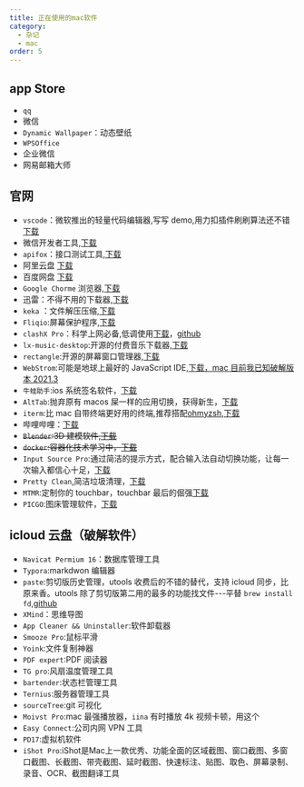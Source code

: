 ```yaml
---
title: 正在使用的mac软件
category:
  - 杂记
  - mac
order: 5
---
```


## app Store

- `qq`
- 微信
- `Dynamic Wallpaper`：动态壁纸
- `WPSOffice`
- 企业微信
- 网易邮箱大师

## 官网

- `vscode`：微软推出的轻量代码编辑器,写写 demo,用力扣插件刷刷算法还不错[下载](https://code.visualstudio.com/)
- 微信开发者工具,[下载](https://developers.weixin.qq.com/miniprogram/dev/devtools/download.html)
- `apifox`：接口测试工具,[下载](https://www.apifox.cn/)
- 阿里云盘 [下载](https://www.aliyundrive.com/)
- 百度网盘 [下载](https://pan.baidu.com/download#pan)
- `Google Chorme` 浏览器,[下载](https://www.google.cn/intl/zh-CN/chrome/)
- 迅雷：不得不用的下载器,[下载](https://www.xunlei.com/)
- `keka` ：文件解压压缩,[下载](https://www.keka.io/zh-cn/)
- `Fliqio`:屏幕保护程序,[下载](https://fliqlo.com/screensaver/)
- `clashX Pro`：科学上网必备,低调使用[下载](https://install.appcenter.ms/users/clashx/apps/clashx-pro/distribution_groups/public)，[github](https://github.com/yichengchen/clashX)
- `lx-music-desktop`:开源的付费音乐下载器,[下载](https://github.com/lyswhut/lx-music-desktop)
- `rectangle`:开源的屏幕窗口管理器,[下载](https://github.com/rxhanson/Rectangle)
- `WebStrom`:可能是地球上最好的 JavaScript IDE,[下载，mac 目前我已知破解版本 2021.3](https://www.jetbrains.com/zh-cn/webstorm/download/other.html)
- `牛蛙助手`:ios 系统签名软件，[下载](https://ios222.com/)
- `AltTab`:抛弃原有 macos 屎一样的应用切换，获得新生，[下载](https://github.com/lwouis/alt-tab-macos)
- `iterm`:比 mac 自带终端更好用的终端,推荐搭配[ohmyzsh](https://github.com/ohmyzsh/ohmyzsh),[下载](https://iterm2.com/downloads.html)
- 哔哩哔哩：[下载](https://app.bilibili.com/)
- ~~`Blender`:3D 建模软件,[下载](https://www.blender.org/download/)~~
- ~~`docker`:容器化技术学习中，[下载](https://www.docker.com/)~~
- `Input Source Pro`:通过简洁的提示方式，配合输入法自动切换功能，让每一次输入都信心十足，[下载](https://inputsource.pro/zh-CN)
- `Pretty Clean`,简洁垃圾清理，[下载](https://www.prettyclean.cc/zh)
- `MTMR`:定制你的 touchbar，touchbar 最后的倔强[下载](https://github.com/Toxblh/MTMR)
- `PICGO`:图床管理软件，[下载](https://github.com/Molunerfinn/PicGo)

## icloud 云盘（破解软件）

- `Navicat Permium 16`：数据库管理工具
- `Typora`:markdwon 编辑器
- `paste`:剪切版历史管理，utools 收费后的不错的替代，支持 icloud 同步，比原来香。utools 除了剪切版第二用的最多的功能找文件---平替 `brew install fd`,[github](https://github.com/sharkdp/fd)
- `XMind`：思维导图
- `App Cleaner && Uninstaller`:软件卸载器
- `Smooze Pro`:鼠标平滑
- `Yoink`:文件复制神器
- `PDF expert`:PDF 阅读器
- `TG pro`:风扇温度管理工具
- `bartender`:状态栏管理工具
- `Ternius`:服务器管理工具
- `sourceTree`:git 可视化
- `Moivst Pro`:mac 最强播放器，`iina` 有时播放 4k 视频卡顿，用这个
- `Easy Connect`:公司内网 VPN 工具
- `PD17`:虚拟机软件
- `iShot Pro`:iShot是Mac上一款优秀、功能全面的区域截图、窗口截图、多窗口截图、长截图、带壳截图、延时截图、快速标注、贴图、取色、屏幕录制、录音、OCR、截图翻译工具
